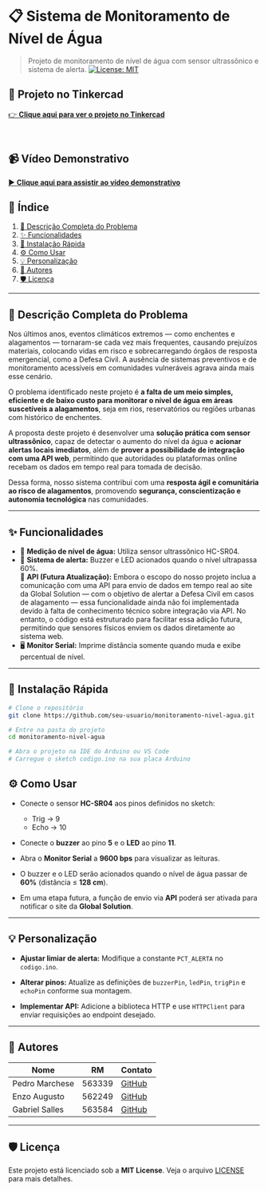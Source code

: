 # 📋 Sistema de Monitoramento de Nível de Água
> Projeto de monitoramento de nível de água com sensor ultrassônico e sistema de alerta.
[![License: MIT](https://img.shields.io/badge/License-MIT-blue)](LICENSE) 

## 🔧 Projeto no Tinkercad  
[👉 **Clique aqui para ver o projeto no Tinkercad**](https://www.tinkercad.com/things/bM5BVSByasZ-arduino-gs-niveis-de-agua?sharecode=yaPSDWxXAluogEA6vsUCcbZsX9C7PxVagP35QVrWj0E)

&nbsp;

## 📹 Vídeo Demonstrativo  
[▶️ **Clique aqui para assistir ao vídeo demonstrativo**](https://youtu.be/EVlGEo8pNak)


## 📝 Índice

1. [🧩 Descrição Completa do Problema](#-descrição-completa-do-problema)  
2. [✨ Funcionalidades](#-funcionalidades)  
3. [🚀 Instalação Rápida](#-instalação-rápida)  
4. [⚙️ Como Usar](#️-como-usar)  
5. [💡 Personalização](#-personalização)  
6. [👥 Autores](#-autores)  
7. [🛡️ Licença](#️-licença)

---

## 🧩 Descrição Completa do Problema

Nos últimos anos, eventos climáticos extremos — como enchentes e alagamentos — tornaram-se cada vez mais frequentes, causando prejuízos materiais, colocando vidas em risco e sobrecarregando órgãos de resposta emergencial, como a Defesa Civil. A ausência de sistemas preventivos e de monitoramento acessíveis em comunidades vulneráveis agrava ainda mais esse cenário.

O problema identificado neste projeto é **a falta de um meio simples, eficiente e de baixo custo para monitorar o nível de água em áreas suscetíveis a alagamentos**, seja em rios, reservatórios ou regiões urbanas com histórico de enchentes.  

A proposta deste projeto é desenvolver uma **solução prática com sensor ultrassônico**, capaz de detectar o aumento do nível da água e **acionar alertas locais imediatos**, além de **prover a possibilidade de integração com uma API web**, permitindo que autoridades ou plataformas online recebam os dados em tempo real para tomada de decisão.

Dessa forma, nosso sistema contribui com uma **resposta ágil e comunitária ao risco de alagamentos**, promovendo **segurança, conscientização e autonomia tecnológica** nas comunidades.

---

## ✨ Funcionalidades

- 🎯 **Medição de nível de água:** Utiliza sensor ultrassônico HC-SR04.  
- 🚨 **Sistema de alerta:** Buzzer e LED acionados quando o nível ultrapassa 60%.  
📶 **API (Futura Atualização):** Embora o escopo do nosso projeto inclua a comunicação com uma API para envio de dados em tempo real ao site da Global Solution — com o objetivo de alertar a Defesa Civil em casos de alagamento — essa funcionalidade ainda não foi implementada devido à falta de conhecimento técnico sobre integração via API. No entanto, o código está estruturado para facilitar essa adição futura, permitindo que sensores físicos enviem os dados diretamente ao sistema web.  
- 🖥️ **Monitor Serial:** Imprime distância somente quando muda e exibe percentual de nível.

---

## 🚀 Instalação Rápida

```bash
# Clone o repositório
git clone https://github.com/seu-usuario/monitoramento-nivel-agua.git

# Entre na pasta do projeto
cd monitoramento-nivel-agua

# Abra o projeto na IDE do Arduino ou VS Code
# Carregue o sketch codigo.ino na sua placa Arduino
```
## ⚙️ Como Usar

- Conecte o sensor **HC-SR04** aos pinos definidos no sketch:
  - Trig → 9  
  - Echo → 10  

- Conecte o **buzzer** ao pino **5** e o **LED** ao pino **11**.

- Abra o **Monitor Serial** a **9600 bps** para visualizar as leituras.

- O buzzer e o LED serão acionados quando o nível de água passar de **60%** (distância ≤ **128 cm**).

- Em uma etapa futura, a função de envio via **API** poderá ser ativada para notificar o site da **Global Solution**.

---

## 💡 Personalização

- **Ajustar limiar de alerta:** Modifique a constante `PCT_ALERTA` no `codigo.ino`.

- **Alterar pinos:** Atualize as definições de `buzzerPin`, `ledPin`, `trigPin` e `echoPin` conforme sua montagem.

- **Implementar API:** Adicione a biblioteca HTTP e use `HTTPClient` para enviar requisições ao endpoint desejado.

---

## 👥 Autores

| Nome           | RM     | Contato |
|----------------|--------|---------|
| Pedro Marchese | 563339 | [GitHub](https://github.com/PedroMarchese01) |
| Enzo Augusto   | 562249 | [GitHub](https://github.com/Enzoo-August)    |
| Gabriel Salles | 563584 | [GitHub](https://github.com/gabrielrsalles)  |


---

## 🛡️ Licença

Este projeto está licenciado sob a **MIT License**. Veja o arquivo [LICENSE](LICENSE) para mais detalhes.
